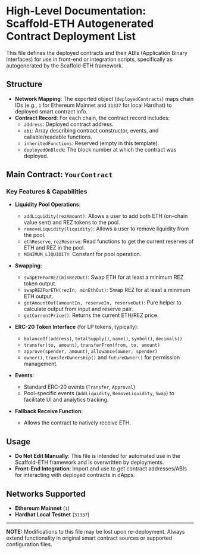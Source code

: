 # High-Level Documentation: Scaffold-ETH Autogenerated Contract Deployment List

This file defines the deployed contracts and their ABIs (Application Binary Interfaces) for use in front-end or integration scripts, specifically as autogenerated by the Scaffold-ETH framework.

## Structure

- **Network Mapping**: The exported object (`deployedContracts`) maps chain IDs (e.g., `1` for Ethereum Mainnet and `31337` for local Hardhat) to deployed smart contract info.
- **Contract Record**: For each chain, the contract record includes:
  - `address`: Deployed contract address.
  - `abi`: Array describing contract constructor, events, and callable/readable functions.
  - `inheritedFunctions`: Reserved (empty in this template).
  - `deployedOnBlock`: The block number at which the contract was deployed.

## Main Contract: `YourContract`

### Key Features & Capabilities

- **Liquidity Pool Operations**:
  - `addLiquidity(rezAmount)`: Allows a user to add both ETH (on-chain value sent) and REZ tokens to the pool.
  - `removeLiquidity(liquidity)`: Allows a user to remove liquidity from the pool.
  - `ethReserve`, `rezReserve`: Read functions to get the current reserves of ETH and REZ in the pool.
  - `MINIMUM_LIQUIDITY`: Constant for pool operation.

- **Swapping**:
  - `swapETHForREZ(minRezOut)`: Swap ETH for at least a minimum REZ token output.
  - `swapREZForETH(rezIn, minEthOut)`: Swap REZ for at least a minimum ETH output.
  - `getAmountOut(amountIn, reserveIn, reserveOut)`: Pure helper to calculate output from input and reserve pair.
  - `getCurrentPrice()`: Returns the current ETH/REZ price.

- **ERC-20 Token Interface** (for LP tokens, typically):
  - `balanceOf(address)`, `totalSupply()`, `name()`, `symbol()`, `decimals()`
  - `transfer(to, amount)`, `transferFrom(from, to, amount)`
  - `approve(spender, amount)`, `allowance(owner, spender)`
  - `owner()`, `transferOwnership()` and `futureOwner()` for permission management.

- **Events**:
  - Standard ERC-20 events (`Transfer`, `Approval`)
  - Pool-specific events (`AddLiquidity`, `RemoveLiquidity`, `Swap`) to facilitate UI and analytics tracking.

- **Fallback Receive Function**:
  - Allows the contract to natively receive ETH.

## Usage

- **Do Not Edit Manually**: This file is intended for automated use in the Scaffold-ETH framework and is overwritten by deployments.
- **Front-End Integration**: Import and use to get contract addresses/ABIs for interacting with deployed contracts in dApps.

## Networks Supported

- **Ethereum Mainnet** (`1`)
- **Hardhat Local Testnet** (`31337`)

---

**NOTE:** Modifications to this file may be lost upon re-deployment. Always extend functionality in original smart contract sources or supported configuration files.